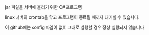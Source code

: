jar 파일을 서버에 올리기 위한 C# 프로그램

linux 서버의 crontab을 막고 프로그램이 종료될 때까지 대기할 수 있습니다.


이 github에는 config 파일이 없어 그대로 실행할 경우 정상 실행되지 않습니다
